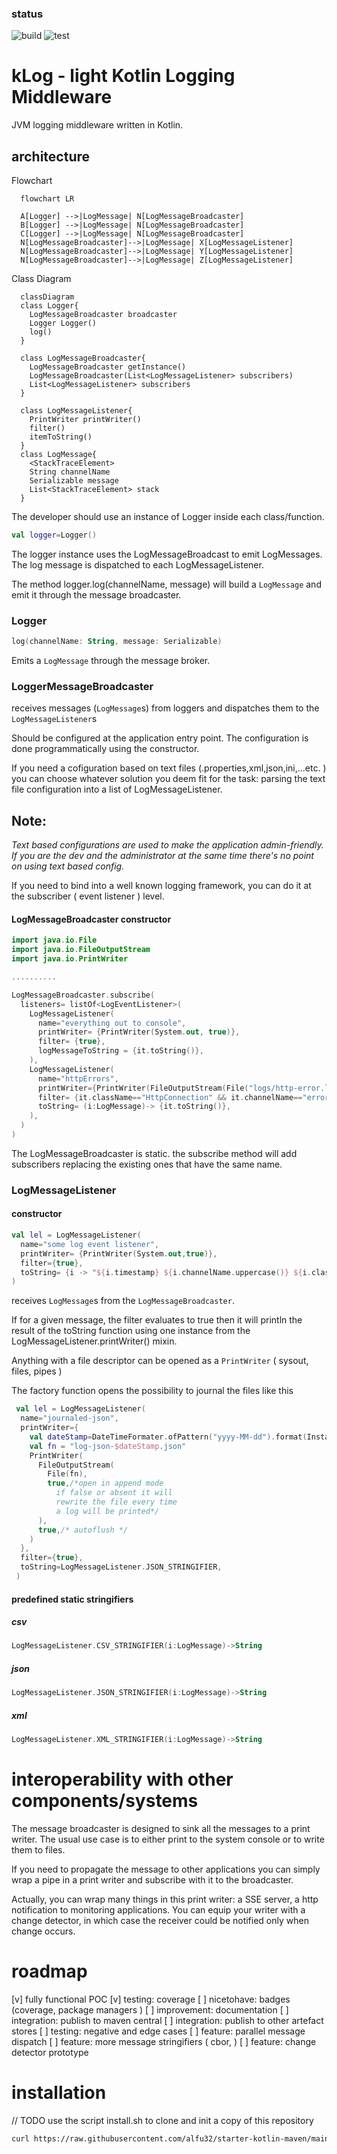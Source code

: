 ### status
![build](https://github.com/alfu32/klog/actions/workflows/build.yml/badge.svg)
![test](https://github.com/alfu32/klog/actions/workflows/test.yml/badge.svg)

# kLog - light Kotlin Logging Middleware

JVM logging middleware written in Kotlin.

## architecture

Flowchart
```mermaid
  flowchart LR

  A[Logger] -->|LogMessage| N[LogMessageBroadcaster]
  B[Logger] -->|LogMessage| N[LogMessageBroadcaster]
  C[Logger] -->|LogMessage| N[LogMessageBroadcaster]
  N[LogMessageBroadcaster]-->|LogMessage| X[LogMessageListener]
  N[LogMessageBroadcaster]-->|LogMessage| Y[LogMessageListener]
  N[LogMessageBroadcaster]-->|LogMessage| Z[LogMessageListener]
```

Class Diagram
```mermaid
  classDiagram
  class Logger{
    LogMessageBroadcaster broadcaster
    Logger Logger()
    log()
  }

  class LogMessageBroadcaster{
    LogMessageBroadcaster getInstance()
    LogMessageBroadcaster(List<LogMessageListener> subscribers)
    List<LogMessageListener> subscribers
  }

  class LogMessageListener{
    PrintWriter printWriter()
    filter()
    itemToString()
  }
  class LogMessage{
    <StackTraceElement>
    String channelName
    Serializable message
    List<StackTraceElement> stack
  }

```


The developer should use an instance of Logger
inside each class/function.

```kotlin
val logger=Logger()
```
The logger instance uses the LogMessageBroadcast to emit LogMessages.
The log message is dispatched to each LogMessageListener.

The method logger.log(channelName, message) will build a `LogMessage` and emit it through the message broadcaster.

### Logger

```kotlin
log(channelName: String, message: Serializable)
```

Emits a `LogMessage` through the message broker.

### LoggerMessageBroadcaster

receives messages (`LogMessage`s) from loggers and dispatches them to the `LogMessageListener`s

Should be configured at the application entry point.
The configuration is done programmatically using the constructor.

If you need a cofiguration based on text files (.properties,xml,json,ini,...etc. ) you can choose whatever solution you deem fit for the task:  parsing the text file configuration into a list of LogMessageListener.

Note: 
----
_Text based configurations are used to make the application admin-friendly. If you are the dev and the administrator at the same time there's no point on using text based config._

If you need to bind into a well known logging framework, you can do it at the subscriber ( event listener ) level.

#### LogMessageBroadcaster constructor

```kotlin
import java.io.File
import java.io.FileOutputStream
import java.io.PrintWriter

..........

LogMessageBroadcaster.subscribe(
  listeners= listOf<LogEventListener>(
    LogMessageListener(
      name="everything out to console",
      printWriter= {PrintWriter(System.out, true)},
      filter= {true},
      logMessageToString = {it.toString()},
    ),
    LogMessageListener(
      name="httpErrors",
      printWriter={PrintWriter(FileOutputStream(File("logs/http-error.log"),true),true)},
      filter= {it.className=="HttpConnection" && it.channelName=="error"},
      toString= (i:LogMessage)-> {it.toString()},
    ),
  )
)
```

The LogMessageBroadcaster is static.
the subscribe method will add subscribers replacing the existing ones that have the same name.

### LogMessageListener
#### constructor

```kotlin
val lel = LogMessageListener(
  name="some log event listener",
  printWriter= {PrintWriter(System.out,true)},
  filter={true},
  toString= {i -> "${i.timestamp} ${i.channelName.uppercase()} ${i.className} ${i.methodName} ${i.filename}:${i.lineNumber} ${i.message.toString()}"},
)
```
receives `LogMessage`s from the `LogMessageBroadcaster`.

If for a given message, the filter evaluates to true then it will println the result of the toString function using one instance from the LogMessageListener.printWriter() mixin.

Anything with a file descriptor can be opened as a `PrintWriter` ( sysout, files, pipes )

The factory function opens the possibility to journal the files like this

```kotlin
 val lel = LogMessageListener(
  name="journaled-json",
  printWriter={
    val dateStamp=DateTimeFormater.ofPattern("yyyy-MM-dd").format(Instant.now())
    val fn = "log-json-$dateStamp.json"
    PrintWriter(
      FileOutputStream(
        File(fn),
        true,/*open in append mode
          if false or absent it will
          rewrite the file every time
          a log will be printed*/
      ),
      true,/* autoflush */
    )
  },
  filter={true},
  toString=LogMessageListener.JSON_STRINGIFIER,
 )
```

#### predefined static stringifiers
##### csv
```kotlin
LogMessageListener.CSV_STRINGIFIER(i:LogMessage)->String
```

##### json
```kotlin
LogMessageListener.JSON_STRINGIFIER(i:LogMessage)->String
```

##### xml
```kotlin
LogMessageListener.XML_STRINGIFIER(i:LogMessage)->String
```
# interoperability with other components/systems

The message broadcaster is designed to sink all the messages to a print writer.
The usual use case is to either print to the system console or to write them to files.

If you need to propagate the message to other applications you can simply wrap a pipe in a print writer
and subscribe with it to the broadcaster.

Actually, you can wrap many things in this print writer: a SSE server, a http notification to monitoring applications.
You can equip your writer with a change detector, in which case the receiver could be notified only when change occurs.

# roadmap
[v] fully functional POC
[v] testing: coverage
[ ] nicetohave: badges (coverage, package managers )
[ ] improvement: documentation
[ ] integration: publish to maven central 
[ ] integration: publish to other artefact stores
[ ] testing: negative and edge cases
[ ] feature: parallel message dispatch
[ ] feature: more message stringifiers ( cbor, )
[ ] feature: change detector prototype

# installation
// TODO
use  the script install.sh to clone and init a copy of this repository

```bash
curl https://raw.githubusercontent.com/alfu32/starter-kotlin-maven/main/install.sh | sh -
```
